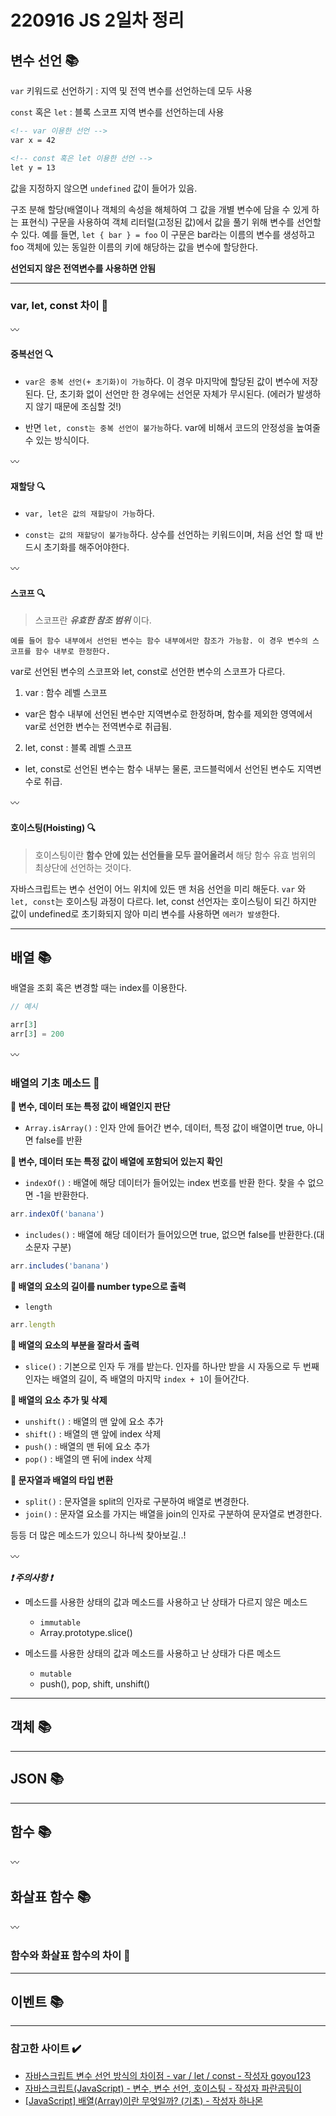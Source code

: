# 220916 JS 2일차 정리

## 변수 선언 📚

`var` 키워드로 선언하기 : 지역 및 전역 변수를 선언하는데 모두 사용

`const` 혹은 `let` : 블록 스코프 지역 변수를 선언하는데 사용

```html
<!-- var 이용한 선언 -->
var x = 42

<!-- const 혹은 let 이용한 선언 -->
let y = 13
```

값을 지정하지 않으면 `undefined` 값이 들어가 있음.

구조 분해 할당(배열이나 객체의 속성을 해체하여 그 값을 개별 변수에 담을 수 있게 하는 표현식) 구문을 사용하여 객체 리터럴(고정된 값)에서 값을 풀기 위해 변수를 선언할 수 있다. 예를 들면, `let { bar } = foo` 이 구문은 bar라는 이름의 변수를 생성하고 foo 객체에 있는 동일한 이름의 키에 해당하는 값을 변수에 할당한다.

**선언되지 않은 전역변수를 사용하면 안됨**

----

### var, let, const 차이 💬

〰️

#### 중복선언 🔍

* `var은 중복 선언(+ 초기화)이 가능`하다. 이 경우 마지막에 할당된 값이 변수에 저장된다. 단, 초기화 없이 선언만 한 경우에는 선언문 자체가 무시된다. (에러가 발생하지 않기 때문에 조심할 것!)

* 반면 `let, const는 중복 선언이 불가능`하다. var에 비해서 코드의 안정성을 높여줄 수 있는 방식이다.

〰️

#### 재할당 🔍

* `var, let은 값의 재할당이 가능`하다.

* `const는 값의 재할당이 불가능`하다. 상수를 선언하는 키워드이며, 처음 선언 할 때 반드시 초기화를 해주어야한다.

〰️

#### 스코프 🔍

> 스코프란 ***유효한 참조 범위*** 이다.


`예를 들어 함수 내부에서 선언된 변수는 함수 내부에서만 참조가 가능함.
 이 경우 변수의 스코프를 함수 내부로 한정한다.`

var로 선언된 변수의 스코프와 let, const로 선언한 변수의 스코프가 다르다.

1. var : 함수 레벨 스코프

* var은 함수 내부에 선언된 변수만 지역변수로 한정하며, 함수를 제외한 영역에서 var로 선언한 변수는 전역변수로 취급됨.

2. let, const : 블록 레벨 스코프

* let, const로 선언된 변수는 함수 내부는 물론, 코드블럭에서 선언된 변수도 지역변수로 취급.


〰️

#### 호이스팅(Hoisting) 🔍

> 호이스팅이란 **함수 안에 있는 선언들을 모두 끌어올려서** 해당 함수 유효 범위의 최상단에 선언하는 것이다.

자바스크립트는 변수 선언이 어느 위치에 있든 맨 처음 선언을 미리 해둔다. `var` 와 `let, const`는 호이스팅 과정이 다르다. let, const 선언자는 호이스팅이 되긴 하지만 값이 undefined로 초기화되지 않아 미리 변수를 사용하면 `에러가 발생`한다.

----
## 배열 📚

배열을 조회 혹은 변경할 때는 index를 이용한다.

```javascript
// 예시

arr[3]
arr[3] = 200
```

〰️

### 배열의 기초 메소드 📝

**🔸 변수, 데이터 또는 특정 값이 배열인지 판단**
* `Array.isArray()` : 인자 안에 들어간 변수, 데이터, 특정 값이 배열이면 true, 아니면 false를 반환

**🔸 변수, 데이터 또는 특정 값이 배열에 포함되어 있는지 확인**
* `indexOf()` : 배열에 해당 데이터가 들어있는 index 번호를 반환 한다. 찾을 수 없으면 -1을 반환한다.

```javascript
arr.indexOf('banana')
```

* `includes()` : 배열에 해당 데이터가 들어있으면 true, 없으면 false를 반환한다.(대소문자 구분)

```javascript
arr.includes('banana')
```

**🔸 배열의 요소의 길이를 number type으로 출력**
* `length`

```javascript
arr.length
```

**🔸 배열의 요소의 부분을 잘라서 출력**
* `slice()` : 기본으로 인자 두 개를 받는다. 인자를 하나만 받을 시 자동으로 두 번째 인자는 배열의 길이, 즉 배열의 마지막 `index + 1`이 들어간다.

**🔸 배열의 요소 추가 및 삭제**
* `unshift()` : 배열의 맨 앞에 요소 추가
* `shift()` : 배열의 맨 앞에 index 삭제
* `push()` : 배열의 맨 뒤에 요소 추가
* `pop()` : 배열의 맨 뒤에 index 삭제


**🔸 문자열과 배열의 타입 변환**
* `split()` : 문자열을 split의 인자로 구분하여 배열로 변경한다.
* `join()` : 문자열 요소를 가지는 배열을 join의 인자로 구분하여 문자열로 변경한다.


등등 더 많은 메소드가 있으니 하나씩 찾아보길..!

〰️

***❗️ 주의사항 ❗️***
* 메소드를 사용한 상태의 값과 메소드를 사용하고 난 상태가 다르지 않은 메소드
  * `immutable`
  * Array.prototype.slice()

* 메소드를 사용한 상태의 값과 메소드를 사용하고 난 상태가 다른 메소드
  * `mutable`
  * push(), pop, shift, unshift()

----
## 객체 📚
----
## JSON 📚
----
## 함수 📚
〰️
## 화살표 함수 📚
〰️
### 함수와 화살표 함수의 차이 💬
----
## 이벤트 📚



-----
### 참고한 사이트 ✔️

* [자바스크립트 변수 선언 방식의 차이점 - var / let / const - 작성자 goyou123](https://velog.io/@goyou123/%EC%9E%90%EB%B0%94%EC%8A%A4%ED%81%AC%EB%A6%BD%ED%8A%B8-%EB%B3%80%EC%88%98-%EC%84%A0%EC%96%B8-%EB%B0%A9%EC%8B%9D%EC%9D%98-%EC%B0%A8%EC%9D%B4%EC%A0%90-var-let-const)
* [자바스크립트(JavaScript) - 변수, 변수 선언, 호이스팅 - 작성자 파란곰팅이](https://bearcomputer.tistory.com/25)
* [[JavaScript] 배열(Array)이란 무엇일까? (기초) - 작성자 하나몬](https://hanamon.kr/javascript-%EB%B0%B0%EC%97%B4-%EA%B8%B0%EC%B4%88/)
